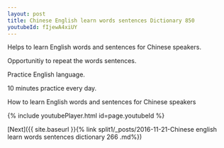 ```yaml
---
layout: post
title: Chinese English learn words sentences Dictionary 850 
youtubeId: fIjewA4xiUY
---
```

 
 
Helps to learn English words and sentences for Chinese speakers.

Opportunitiy to repeat the words sentences. 

Practice English language. 
 
10 minutes practice every day. 
 
How to learn English words and sentences for Chinese speakers 
 
{% include youtubePlayer.html id=page.youtubeId %}
 
 
[Next]({{ site.baseurl }}{% link  split1/_posts/2016-11-21-Chinese english learn words sentences dictionary 266 .md%})
 
